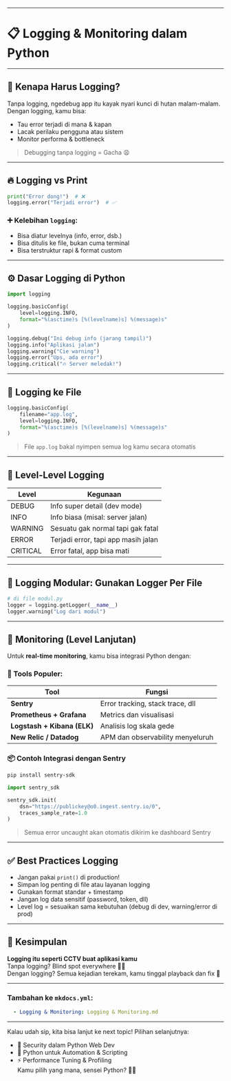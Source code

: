 

---

# 📋 Logging & Monitoring dalam Python

---

## 🧠 Kenapa Harus Logging?

Tanpa logging, ngedebug app itu kayak nyari kunci di hutan malam-malam.  
Dengan logging, kamu bisa:
- Tau error terjadi di mana & kapan
- Lacak perilaku pengguna atau sistem
- Monitor performa & bottleneck

> Debugging tanpa logging = Gacha 😩

---

## 🔥 Logging vs Print

```python
print("Error dong!")  # ❌
logging.error("Terjadi error")  # ✅
```

### ➕ Kelebihan `logging`:
- Bisa diatur levelnya (info, error, dsb.)
- Bisa ditulis ke file, bukan cuma terminal
- Bisa terstruktur rapi & format custom

---

## ⚙️ Dasar Logging di Python

```python
import logging

logging.basicConfig(
    level=logging.INFO,
    format="%(asctime)s [%(levelname)s] %(message)s"
)

logging.debug("Ini debug info (jarang tampil)")
logging.info("Aplikasi jalan")
logging.warning("Cie warning")
logging.error("Ups, ada error")
logging.critical("🔥 Server meledak!")
```

---

## 📁 Logging ke File

```python
logging.basicConfig(
    filename="app.log",
    level=logging.INFO,
    format="%(asctime)s [%(levelname)s] %(message)s"
)
```

> File `app.log` bakal nyimpen semua log kamu secara otomatis

---

## 🔀 Level-Level Logging

| Level      | Kegunaan                            |
|------------|-------------------------------------|
| DEBUG      | Info super detail (dev mode)        |
| INFO       | Info biasa (misal: server jalan)    |
| WARNING    | Sesuatu gak normal tapi gak fatal   |
| ERROR      | Terjadi error, tapi app masih jalan |
| CRITICAL   | Error fatal, app bisa mati          |

---

## 🧠 Logging Modular: Gunakan Logger Per File

```python
# di file modul.py
logger = logging.getLogger(__name__)
logger.warning("Log dari modul")
```

---

## 📡 Monitoring (Level Lanjutan)

Untuk **real-time monitoring**, kamu bisa integrasi Python dengan:

### 🔧 Tools Populer:

| Tool              | Fungsi                          |
|-------------------|---------------------------------|
| **Sentry**        | Error tracking, stack trace, dll |
| **Prometheus + Grafana** | Metrics dan visualisasi       |
| **Logstash + Kibana (ELK)** | Analisis log skala gede     |
| **New Relic / Datadog** | APM dan observability menyeluruh |

### 📦 Contoh Integrasi dengan Sentry

```bash
pip install sentry-sdk
```

```python
import sentry_sdk

sentry_sdk.init(
    dsn="https://publickey@o0.ingest.sentry.io/0",
    traces_sample_rate=1.0
)
```

> Semua error uncaught akan otomatis dikirim ke dashboard Sentry

---

## ✅ Best Practices Logging

- Jangan pakai `print()` di production!
- Simpan log penting di file atau layanan logging
- Gunakan format standar + timestamp
- Jangan log data sensitif (password, token, dll)
- Level log = sesuaikan sama kebutuhan (debug di dev, warning/error di prod)

---

## 📌 Kesimpulan

**Logging itu seperti CCTV buat aplikasi kamu**  
Tanpa logging? Blind spot everywhere 😵‍💫  
Dengan logging? Semua kejadian terekam, kamu tinggal playback dan fix 💪

---

### Tambahan ke `mkdocs.yml`:

```yaml
  - Logging & Monitoring: Logging & Monitoring.md
```

---

Kalau udah sip, kita bisa lanjut ke next topic! Pilihan selanjutnya:
- 🔐 Security dalam Python Web Dev
- 🧪 Python untuk Automation & Scripting
- ⚡ Performance Tuning & Profiling  
Kamu pilih yang mana, sensei Python? 🐍✨